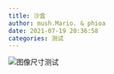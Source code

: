 ```yaml
---
title: 沙盒
author: mush.Mario. & phioa
date: 2021-07-19 20:36:58
categories: 测试
---
```

![图像尺寸测试](images/未标题-1.png)